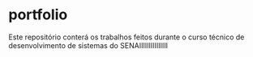 # portfolio
Este repositório conterá os trabalhos feitos durante o curso técnico de desenvolvimento de sistemas do SENAIIIIIIIIIIIIIII
